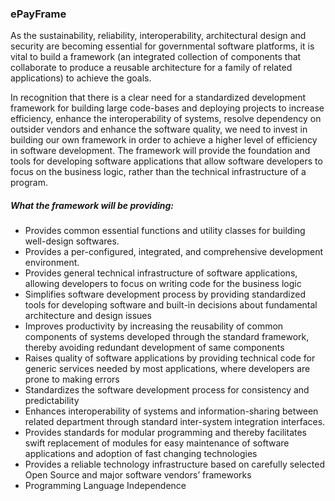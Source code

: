 ### ePayFrame

As the sustainability, reliability, interoperability, architectural design and security are becoming
essential for governmental software platforms, it is vital to build a framework (an integrated
collection of components that collaborate to produce a reusable architecture for a family of related
applications) to achieve the goals.


In recognition that there is a clear need for a standardized development framework for building
large code-bases and deploying projects to increase efficiency, enhance the interoperability of
systems, resolve dependency on outsider vendors and enhance the software quality, we need to
invest in building our own framework in order to achieve a higher level of efficiency in software
development. The framework will provide the foundation and tools for developing software
applications that allow software developers to focus on the business logic, rather than the technical
infrastructure of a program.

##### What the framework will be providing:

- Provides common essential functions and utility classes for building well-design softwares.
- Provides a per-configured, integrated, and comprehensive development environment.
- Provides general technical infrastructure of software applications, allowing developers to
focus on writing code for the business logic
- Simplifies software development process by providing standardized tools for developing
software and built-in decisions about fundamental architecture and design issues
- Improves productivity by increasing the reusability of common components of systems
developed through the standard framework, thereby avoiding redundant development of
same components
- Raises quality of software applications by providing technical code for generic services
needed by most applications, where developers are prone to making errors
- Standardizes the software development process for consistency and predictability
- Enhances interoperability of systems and information-sharing between related department
through standard inter-system integration interfaces.
- Provides standards for modular programming and thereby facilitates swift replacement of
modules for easy maintenance of software applications and adoption of fast changing
technologies
- Provides a reliable technology infrastructure based on carefully selected Open Source and
major software vendors’ frameworks
- Programming Language Independence

